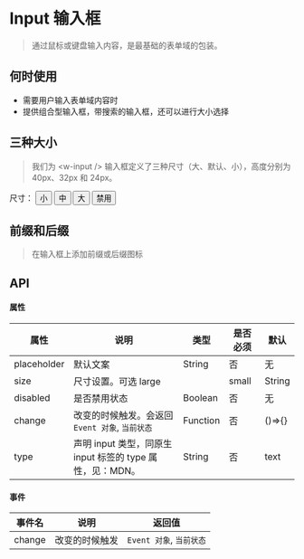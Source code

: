 # Input 输入框
>通过鼠标或键盘输入内容，是最基础的表单域的包装。

## 何时使用

- 需要用户输入表单域内容时
- 提供组合型输入框，带搜索的输入框，还可以进行大小选择

## 三种大小
> 我们为 &lt;w-input /&gt; 输入框定义了三种尺寸（大、默认、小），高度分别为 40px、32px 和 24px。

<div>
  <span>尺寸：</span>
  <button :key="0" @click="changeGroupStatus($event, 0)" class="inp-btn" :class="{'on': sizeStatus === 0}">小</button>
  <button :key="1" @click="changeGroupStatus($event, 1)" class="inp-btn" :class="{'on': sizeStatus === 1}">中</button>
  <button :key="2" @click="changeGroupStatus($event, 2)" class="inp-btn" :class="{'on': sizeStatus === 2}">大</button>
  <button @click="disabled = !disabled" class="inp-btn" :class="{'on': disabled}">禁用</button>
</div>
<p>
  <w-input :size="groupConfig[sizeStatus]" placeholder="尺寸" :disabled="disabled" />
</p>


## 前缀和后缀
> 在输入框上添加前缀或后缀图标

<p>
<w-input placeholder="前缀和后缀" >
  <w-icon slot="prefix" type="heart" />
  <w-icon slot="suffix" type="star" />
</w-input>
</p>

## API

#### 属性

|属性|说明|类型|是否必须|默认|
|---|---|----|-------|---|
|placeholder|默认文案|String|否|无|
|size|尺寸设置。可选 large || small|String|否|无|
|disabled|是否禁用状态|Boolean|否|无|
|change|改变的时候触发。会返回 `Event 对象`, `当前状态`|Function|否|()=>{}|
|type|声明 input 类型，同原生 input 标签的 type 属性，见：MDN。|String|否|text|

#### 事件

|事件名|说明|返回值|
|-----|---|-----|
|change|改变的时候触发|`Event 对象`, `当前状态`|


<script>
import WIcon from '../water/icon/Icon';
import WInput from '../water/form/input/InputWraper';

export default {
  data() {
    return {
      disabled: false,
      sizeStatus: 1,
      groupConfig: ['small', '', 'large',],
    };
  },
  methods: {
    changeGroupStatus($event, index) {
      this.sizeStatus = index;
    },
  },
  components: {
    WInput,
    WIcon,
  },
};
</script>
<style lang="scss">
$font-path: '../water/font/';
@import '../water/icon/style/icon.scss';
@import '../water/form/input/input.scss';
</style>
